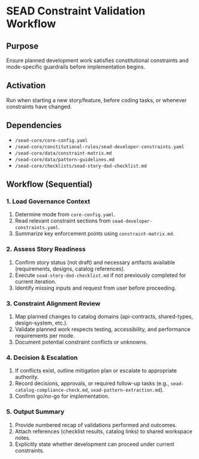 <!-- Powered by SEAD-METHOD™ Core -->

# SEAD Constraint Validation Workflow

## Purpose
Ensure planned development work satisfies constitutional constraints and mode-specific guardrails before implementation begins.

## Activation
Run when starting a new story/feature, before coding tasks, or whenever constraints have changed.

## Dependencies
- `/sead-core/core-config.yaml`
- `/sead-core/constitutional-rules/sead-developer-constraints.yaml`
- `/sead-core/data/constraint-matrix.md`
- `/sead-core/data/pattern-guidelines.md`
- `/sead-core/checklists/sead-story-dod-checklist.md`

## Workflow (Sequential)

### 1. Load Governance Context
1. Determine mode from `core-config.yaml`.
2. Read relevant constraint sections from `sead-developer-constraints.yaml`.
3. Summarize key enforcement points using `constraint-matrix.md`.

### 2. Assess Story Readiness
1. Confirm story status (not draft) and necessary artifacts available (requirements, designs, catalog references).
2. Execute `sead-story-dod-checklist.md` if not previously completed for current iteration.
3. Identify missing inputs and request from user before proceeding.

### 3. Constraint Alignment Review
1. Map planned changes to catalog domains (api-contracts, shared-types, design-system, etc.).
2. Validate planned work respects testing, accessibility, and performance requirements per mode.
3. Document potential constraint conflicts or unknowns.

### 4. Decision & Escalation
1. If conflicts exist, outline mitigation plan or escalate to appropriate authority.
2. Record decisions, approvals, or required follow-up tasks (e.g., `sead-catalog-compliance-check.md`, `sead-pattern-extraction.md`).
3. Confirm go/no-go for implementation.

### 5. Output Summary
1. Provide numbered recap of validations performed and outcomes.
2. Attach references (checklist results, catalog links) to shared workspace notes.
3. Explicitly state whether development can proceed under current constraints.

